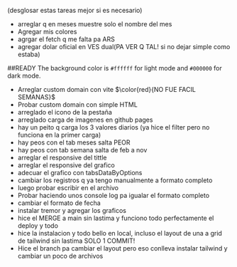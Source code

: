
(desglosar estas tareas mejor si es necesario)

- arreglar q en meses muestre solo el nombre del mes
- Agregar mis colores
- agrgar el fetch q me falta pa ARS
- agregar dolar oficial en VES dual(PA VER Q TAL! si no dejar simple como estaba)

##READY
The background color is `#ffffff` for light mode and `#000000` for dark mode.

- Arreglar custom domain con vite $\color{red}{NO FUE FACIL SEMANAS}$
- Probar custom domain con simple HTML
- arreglado el icono de la pestaña
- arreglado carga de imagenes en github pages
- hay un peito q carga los 3 valores diarios (ya hice el filter pero no funciona en la primer carga)
- hay peos con el tab meses salta PEOR
- hay peos con tab semana salta de feb a nov
- arreglar el responsive del tittle
- arreglar el responsive del grafico
- adecuar el grafico con tabsDataByOptions
- cambiar los registros q ya tengo manualmente a formato completo
- luego probar escribir en el archivo
- Probar haciendo unos console log pa igualar el formato completo
- cambiar el formato de fecha
- instalar tremor y agregar los graficos
- hice el MERGE a main sin lastima y funciono todo perfectamente el deploy y todo
- hice la instalacion y todo bello en local, incluso el layout de una a grid de tailwind sin lastima SOLO 1 COMMIT!
- Hice el branch pa cambiar el layout pero eso conlleva instalar tailwind y cambiar un poco de archivos
